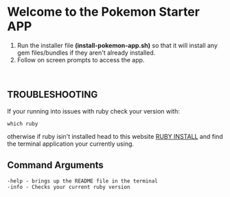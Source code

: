 # Welcome to the Pokemon Starter APP

1. Run the installer file **(install-pokemon-app.sh)** so that it will install any gem files/bundles if they aren't already installed. 
2. Follow on screen prompts to access the app. 

<br>

## TROUBLESHOOTING 

If your running into issues with ruby check your version with:

    which ruby


otherwise if ruby isin't installed head to this website [RUBY INSTALL](https://www.ruby-lang.org/en/documentation/installation/#package-management-systems) and find the terminal application your currently using.  


## Command Arguments  
    -help - brings up the README file in the terminal 
    -info - Checks your current ruby version